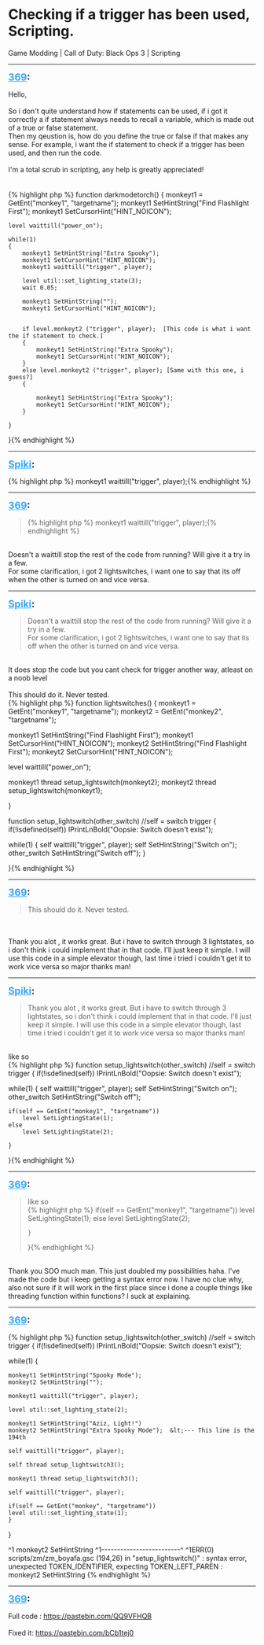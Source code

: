 # Checking if a trigger has been used, Scripting.
Game Modding | Call of Duty: Black Ops 3 | Scripting

---
<strong style="font-size: 1.4em;"><span style="text-decoration: underline;text-decoration-color: #34a7f9;"><span style="color:#34a7f9;">369</span></span>:</strong>

<p>Hello,<br /><br />So i don&#39;t quite understand how if statements can be used, if i got it correctly a if statement always needs to recall a variable, which is made out of a true or false statement.<br />Then my qeustion is, how do you define the true or false if that makes any sense. For example, i want the if statement to check if a trigger has been used, and then run the code.<br /><br />I&#39;m a total scrub in scripting, any help is greatly appreciated!<br /><br /><br />{% highlight php %}
function darkmodetorch()
{
    monkeyt1 = GetEnt("monkey1", "targetname");
    monkeyt1 SetHintString("Find Flashlight First");
    monkeyt1 SetCursorHint("HINT_NOICON");
   
    level waittill("power_on");

    while(1)
    {
        monkeyt1 SetHintString("Extra Spooky");
        monkeyt1 SetCursorHint("HINT_NOICON");
        monkeyt1 waittill("trigger", player);

        level util::set_lighting_state(3);
        wait 0.05;

        monkeyt1 SetHintString("");
        monkeyt1 SetCursorHint("HINT_NOICON");


        if level.monkeyt2 ("trigger", player);  [This code is what i want the if statement to check.]
        {
            monkeyt1 SetHintString("Extra Spooky");
            monkeyt1 SetCursorHint("HINT_NOICON");
        }
        else level.monkeyt2 ("trigger", player); [Same with this one, i guess?]
        {

            monkeyt1 SetHintString("Extra Spooky");
            monkeyt1 SetCursorHint("HINT_NOICON");
        }

    }
}{% endhighlight %}
</p>

---
<strong style="font-size: 1.4em;"><span style="text-decoration: underline;text-decoration-color: #34a7f9;"><span style="color:#34a7f9;">Spiki</span></span>:</strong>

<p>{% highlight php %}
monkeyt1 waittill("trigger", player);{% endhighlight %}
</p>

---
<strong style="font-size: 1.4em;"><span style="text-decoration: underline;text-decoration-color: #34a7f9;"><span style="color:#34a7f9;">369</span></span>:</strong>

<p><blockquote>{% highlight php %}
monkeyt1 waittill("trigger", player);{% endhighlight %}
</blockquote><br />Doesn&#39;t a waittill stop the rest of the code from running? Will give it a try in a few.<br />For some clarification, i got 2 lightswitches, i want one to say that its off when the other is turned on and vice versa.</p>

---
<strong style="font-size: 1.4em;"><span style="text-decoration: underline;text-decoration-color: #34a7f9;"><span style="color:#34a7f9;">Spiki</span></span>:</strong>

<p><blockquote>Doesn&#39;t a waittill stop the rest of the code from running? Will give it a try in a few.<br />For some clarification, i got 2 lightswitches, i want one to say that its off when the other is turned on and vice versa.<br /></blockquote><br />It does stop the code but you cant check for trigger another way, atleast on a noob level<br /><br />This should do it. Never tested.<br />{% highlight php %}
function lightswitches()
{
monkeyt1 = GetEnt("monkey1", "targetname");
monkeyt2 = GetEnt("monkey2", "targetname");


monkeyt1 SetHintString("Find Flashlight First");
monkeyt1 SetCursorHint("HINT_NOICON");
monkeyt2 SetHintString("Find Flashlight First");
monkeyt2 SetCursorHint("HINT_NOICON");

level waittill("power_on");

monkeyt1 thread setup_lightswitch(monkeyt2);
monkeyt2 thread setup_lightswitch(monkeyt1);


}


function setup_lightswitch(other_switch) //self = switch trigger
{
if(!isdefined(self))
    IPrintLnBold("Oopsie: Switch doesn&#39;t exist");

while(1)
    {
    self waittill("trigger", player);
    self SetHintString("Switch on");
    other_switch SetHintString("Switch off");
    }

}{% endhighlight %}
</p>

---
<strong style="font-size: 1.4em;"><span style="text-decoration: underline;text-decoration-color: #34a7f9;"><span style="color:#34a7f9;">369</span></span>:</strong>

<p><blockquote>This should do it. Never tested.<br /></blockquote><br /><br />Thank you alot , it works great. But i have to switch through 3 lightstates, so i don&#39;t think i could implement that in that code. I&#39;ll just keep it simple. I will use this code in a simple elevator though, last time i tried i couldn&#39;t get it to work vice versa so major thanks man!</p>

---
<strong style="font-size: 1.4em;"><span style="text-decoration: underline;text-decoration-color: #34a7f9;"><span style="color:#34a7f9;">Spiki</span></span>:</strong>

<p><blockquote>Thank you alot , it works great. But i have to switch through 3 lightstates, so i don&#39;t think i could implement that in that code. I&#39;ll just keep it simple. I will use this code in a simple elevator though, last time i tried i couldn&#39;t get it to work vice versa so major thanks man!<br /></blockquote><br />like so<br />{% highlight php %}
function setup_lightswitch(other_switch) //self = switch trigger
{
if(!isdefined(self))
    IPrintLnBold("Oopsie: Switch doesn&#39;t exist");

while(1)
    {
    self waittill("trigger", player);
    self SetHintString("Switch on");
    other_switch SetHintString("Switch off");

    if(self == GetEnt("monkey1", "targetname"))
        level SetLightingState(1);
    else
        level SetLightingState(2);
       
    }

}{% endhighlight %}
</p>

---
<strong style="font-size: 1.4em;"><span style="text-decoration: underline;text-decoration-color: #34a7f9;"><span style="color:#34a7f9;">369</span></span>:</strong>

<p><blockquote>like so<br />{% highlight php %}
if(self == GetEnt("monkey1", "targetname"))
        level SetLightingState(1);
    else
        level SetLightingState(2);
     
    }

}{% endhighlight %}
</blockquote><br />Thank you SOO much man. This just doubled my possibilities haha. I&#39;ve made the code but i keep getting a syntax error now. I have no clue why, also not sure if it will work in the first place since i done a couple things like threading function within functions? I suck at explaining.</p>

---
<strong style="font-size: 1.4em;"><span style="text-decoration: underline;text-decoration-color: #34a7f9;"><span style="color:#34a7f9;">369</span></span>:</strong>

<p>{% highlight php %}
function setup_lightswitch(other_switch) //self = switch trigger
{
if(!isdefined(self))
    IPrintLnBold("Oopsie: Switch doesn&#39;t exist");

while(1)
    {

    monkeyt1 SetHintString("Spooky Mode");
    monkeyt2 SetHintString("");

    monkeyt1 waittill("trigger", player);

    level util::set_lighting_state(2);

    monkeyt1 SetHintString("Aziz, Light!")
    monkeyt2 SetHintString("Extra Spooky Mode");  &lt;--- This line is the 194th

    self waittill("trigger", player);

    self thread setup_lightswitch3();

    monkeyt1 thread setup_lightswitch3();

    self waittill("trigger", player);

    if(self == GetEnt("monkey", "targetname"))
    level util::set_lighting_state(1);
    }

}


^1    monkeyt2 SetHintString
^1-------------------------^
^1ERR(0) scripts/zm/zm_boyafa.gsc (194,26) in "setup_lightswitch()" : syntax error, unexpected TOKEN_IDENTIFIER, expecting TOKEN_LEFT_PAREN :     monkeyt2 SetHintString {% endhighlight %}
</p>

---
<strong style="font-size: 1.4em;"><span style="text-decoration: underline;text-decoration-color: #34a7f9;"><span style="color:#34a7f9;">369</span></span>:</strong>

<p>Full code : <a href="https://pastebin.com/QQ9VFHQB">https://pastebin.com/QQ9VFHQB</a><br /><br />Fixed it: <a href="https://pastebin.com/bCb1tej0">https://pastebin.com/bCb1tej0</a></p>
